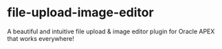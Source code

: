 # file-upload-image-editor
A beautiful and intuitive file upload &amp; image editor plugin for Oracle APEX that works everywhere!
